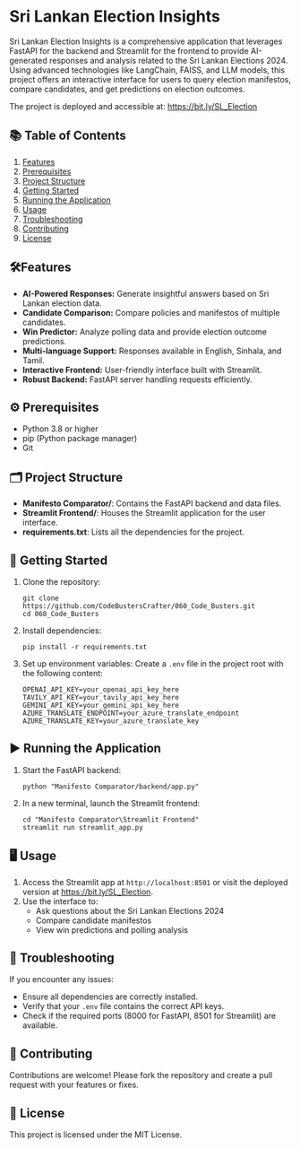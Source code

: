 # Sri Lankan Election Insights

Sri Lankan Election Insights is a comprehensive application that leverages FastAPI for the backend and Streamlit for the frontend to provide AI-generated responses and analysis related to the Sri Lankan Elections 2024. Using advanced technologies like LangChain, FAISS, and LLM models, this project offers an interactive interface for users to query election manifestos, compare candidates, and get predictions on election outcomes.

The project is deployed and accessible at: https://bit.ly/SL_Election

## 📚 Table of Contents

1. [Features](#-Features)
2. [Prerequisites](#-prerequisites)
3. [Project Structure](#-project-structure)
4. [Getting Started](#-getting-started)
5. [Running the Application](#-running-the-application)
6. [Usage](#-usage)
7. [Troubleshooting](#-troubleshooting)
8. [Contributing](#-contributing)
9. [License](#-license)

## 🛠Features

- **AI-Powered Responses:** Generate insightful answers based on Sri Lankan election data.
- **Candidate Comparison:** Compare policies and manifestos of multiple candidates.
- **Win Predictor:** Analyze polling data and provide election outcome predictions.
- **Multi-language Support:** Responses available in English, Sinhala, and Tamil.
- **Interactive Frontend:** User-friendly interface built with Streamlit.
- **Robust Backend:** FastAPI server handling requests efficiently.

## ⚙️ Prerequisites

- Python 3.8 or higher
- pip (Python package manager)
- Git

## 🗂 Project Structure

- **Manifesto Comparator/**: Contains the FastAPI backend and data files.
- **Streamlit Frontend/**: Houses the Streamlit application for the user interface.
- **requirements.txt**: Lists all the dependencies for the project.

## 🚀 Getting Started

1. Clone the repository:
   ```
   git clone https://github.com/CodeBustersCrafter/060_Code_Busters.git
   cd 060_Code_Busters
   ```

2. Install dependencies:
   ```
   pip install -r requirements.txt
   ```

3. Set up environment variables:
   Create a `.env` file in the project root with the following content:
   ```
   OPENAI_API_KEY=your_openai_api_key_here
   TAVILY_API_KEY=your_tavily_api_key_here
   GEMINI_API_KEY=your_gemini_api_key_here
   AZURE_TRANSLATE_ENDPOINT=your_azure_translate_endpoint
   AZURE_TRANSLATE_KEY=your_azure_translate_key
   ```

## ▶️ Running the Application

1. Start the FastAPI backend:
   ```
   python "Manifesto Comparator/backend/app.py"
   ```

2. In a new terminal, launch the Streamlit frontend:
   ```
   cd "Manifesto Comparator\Streamlit Frontend"
   streamlit run streamlit_app.py
   ```

## 🖥️ Usage

1. Access the Streamlit app at `http://localhost:8501` or visit the deployed version at https://bit.ly/SL_Election.
2. Use the interface to:
   - Ask questions about the Sri Lankan Elections 2024
   - Compare candidate manifestos
   - View win predictions and polling analysis

## 🐛 Troubleshooting

If you encounter any issues:
- Ensure all dependencies are correctly installed.
- Verify that your `.env` file contains the correct API keys.
- Check if the required ports (8000 for FastAPI, 8501 for Streamlit) are available.

## 🤝 Contributing

Contributions are welcome! Please fork the repository and create a pull request with your features or fixes.

## 📄 License

This project is licensed under the MIT License.

